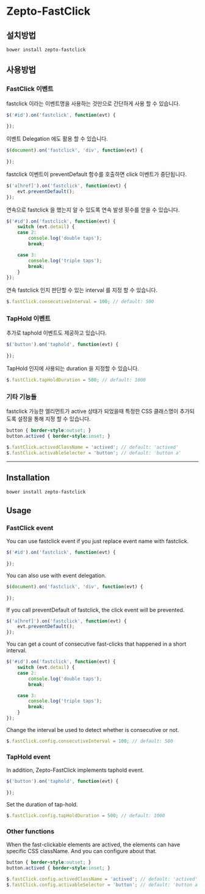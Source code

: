 # Zepto-FastClick

## 설치방법

```
bower install zepto-fastclick
```

## 사용방법

### FastClick 이벤트

fastclick 이라는 이벤트명을 사용하는 것만으로 간단하게 사용 할 수 있습니다.

```js
$('#id').on('fastclick', function(evt) {
	
});
```

이벤트 Delegation 에도 활용 할 수 있습니다.

```js
$(document).on('fastclick', 'div', function(evt) {
	
});
```

fastclick 이벤트이 preventDefault 함수를 호출하면 click 이벤트가 중단됩니다.

```js
$('a[href]').on('fastclick', function(evt) {
	evt.preventDefault();
});
```

연속으로 fastclick 을 했는지 알 수 있도록 연속 발생 횟수를 얻을 수 있습니다.

```js
$('#id').on('fastclick', function(evt) {
	switch (evt.detail) {
	case 2:
		console.log('double taps');
		break;

	case 3:
		console.log('triple taps');
		break;
	}
});
```

연속 fastclick 인지 판단할 수 있는 interval 를 지정 할 수 있습니다.

```js
$.fastClick.consecutiveInterval = 100; // default: 500
```

### TapHold 이벤트

추가로 taphold 이벤트도 제공하고 있습니다.

```js
$('button').on('taphold', function(evt) {
	
});
```

TapHold 인지에 사용되는 duration 을 지정할 수 있습니다.

```js
$.fastClick.tapHoldDuration = 500; // default: 1000
```

### 기타 기능들

fastclick 가능한 엘리먼트가 active 상태가 되었을때 특정한 CSS 클래스명이 추가되도록
설정을 통해 지정 할 수 있습니다.

```css
button { border-style:outset; }
button.actived { border-style:inset; }
```

```js
$.fastClick.activedClassName = 'actived'; // default: 'actived'
$.fastClick.activableSelector = 'button'; // default: 'button a'
```

--------------

## Installation

```
bower install zepto-fastclick
```

## Usage

### FastClick event

You can use fastclick event if you just replace event name with fastclick.

```js
$('#id').on('fastclick', function(evt) {
	
});
```

You can also use with event delegation.

```js
$(document).on('fastclick', 'div', function(evt) {
	
});
```

If you call preventDefault of fastclick, the click event will be prevented.
```js
$('a[href]').on('fastclick', function(evt) {
	evt.preventDefault();
});
```

You can get a count of consecutive fast-clicks that happened in a short interval.

```js
$('#id').on('fastclick', function(evt) {
	switch (evt.detail) {
	case 2:
		console.log('double taps');
		break;

	case 3:
		console.log('triple taps');
		break;
	}
});
```

Change the interval be used to detect whether is consecutive or not.

```js
$.fastClick.config.consecutiveInterval = 100; // default: 500
```

### TapHold event

In addition, Zepto-FastClick implements taphold event.

```js
$('button').on('taphold', function(evt) {
	
});
```

Set the duration of tap-hold.

```js
$.fastClick.config.tapHoldDuration = 500; // default: 1000
```

### Other functions

When the fast-clickable elements are actived, the elements can have specific CSS className.
And you can configure about that.

```css
button { border-style:outset; }
button.actived { border-style:inset; }
```

```js
$.fastClick.config.activedClassName = 'actived'; // default: 'actived'
$.fastClick.config.activableSelector = 'button'; // default: 'button a'
```

